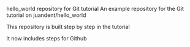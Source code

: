 hello_world repository for Git tutorial 
An example repository for the Git tutorial on juandent/hello_world

This repository is built step by step in the tutorial

It now includes steps for Github
